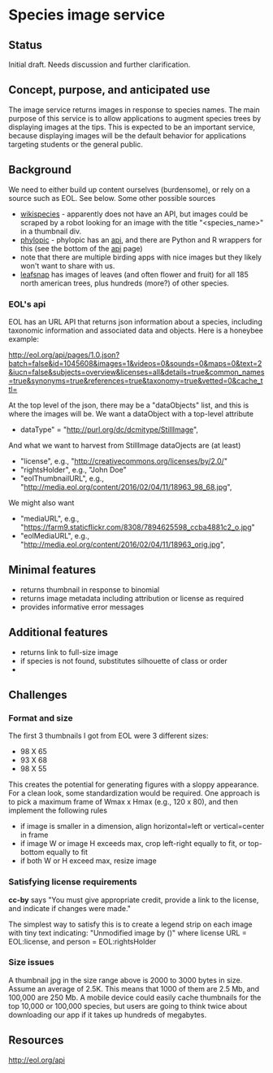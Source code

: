 # Species image service 

## Status

Initial draft.  Needs discussion and further clarification. 

## Concept, purpose, and anticipated use

The image service returns images in response to species names.  The main purpose of this service is to allow applications to augment species trees by displaying images at the tips.  This is expected to be an important service, because displaying images will be the default behavior for applications targeting students or the general public. 

## Background 

We need to either build up content ourselves (burdensome), or rely on a source such as EOL.  See below.  Some other possible sources
* [wikispecies](https://species.wikimedia.org/wiki/Main_Page) - apparently does not have an API, but images could be scraped by a robot looking for an image with the title "&lt;species_name&gt;" in a thumbnail div. 
* [phylopic](http://phylopic.org/) - phylopic has an [api](http://phylopic.org/api/), and there are Python and R wrappers for this (see the bottom of the [api](http://phylopic.org/api/) page)
* note that there are multiple birding apps with nice images but they likely won't want to share with us. 
* [leafsnap](http://leafsnap.com/) has images of leaves (and often flower and fruit) for all 185 north american trees, plus hundreds (more?) of other species.  

### EOL's api

EOL has an URL API that returns json information about a species, including taxonomic information and associated data and objects.  Here is a honeybee example:

http://eol.org/api/pages/1.0.json?batch=false&id=1045608&images=1&videos=0&sounds=0&maps=0&text=2&iucn=false&subjects=overview&licenses=all&details=true&common_names=true&synonyms=true&references=true&taxonomy=true&vetted=0&cache_ttl=

At the top level of the json, there may be a "dataObjects" list, and this is where the images will be.  We want a dataObject with a top-level attribute  
* dataType" = "http://purl.org/dc/dcmitype/StillImage",

And what we want to harvest from StillImage dataOjects are (at least)
* "license", e.g., "http://creativecommons.org/licenses/by/2.0/"
* "rightsHolder", e.g., "John Doe"
* "eolThumbnailURL", e.g., "http://media.eol.org/content/2016/02/04/11/18963_98_68.jpg",

We might also want
* "mediaURL", e.g., "https://farm9.staticflickr.com/8308/7894625598_ccba4881c2_o.jpg"
* "eolMediaURL", e.g., "http://media.eol.org/content/2016/02/04/11/18963_orig.jpg",

## Minimal features 

* returns thumbnail in response to binomial 
* returns image metadata including attribution or license as required
* provides informative error messages 

## Additional features 

* returns link to full-size image
* if species is not found, substitutes silhouette of class or order
* 

## Challenges 

### Format and size

The first 3 thumbnails I got from EOL were 3 different sizes: 
* 98 X 65 
* 93 X 68
* 98 X 55

This creates the potential for generating figures with a sloppy appearance.  For a clean look, some standardization would be required.  One approach is to pick a maximum frame of Wmax x Hmax (e.g., 120 x 80), and then implement the following rules 
* if image is smaller in a dimension, align horizontal=left or vertical=center in frame
* if image W or image H exceeds max, crop left-right equally to fit, or top-bottom equally to fit
* if both W or H exceed max, resize image 

### Satisfying license requirements 

**cc-by** says "You must give appropriate credit, provide a link to the license, and indicate if changes were made."

The simplest way to satisfy this is to create a legend strip on each image with tiny text indicating: "Unmodified image by <person> (<license link>)" where license URL = EOL:license, and person = EOL:rightsHolder

### Size issues 

A thumbnail jpg in the size range above is 2000 to 3000 bytes in size. Assume an average of 2.5K.  This means that 1000 of them are 2.5 Mb, and 100,000 are 250 Mb.  A mobile device could easily cache thumbnails for the top 10,000 or 100,000 species, but users are going to think twice about downloading our app if it takes up hundreds of megabytes. 

## Resources

http://eol.org/api

